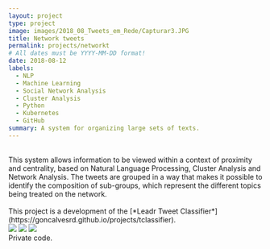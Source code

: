 ```yaml
---
layout: project
type: project
image: images/2018_08_Tweets_em_Rede/Capturar3.JPG
title: Network tweets
permalink: projects/networkt
# All dates must be YYYY-MM-DD format!
date: 2018-08-12
labels:
  - NLP 
  - Machine Learning 
  - Social Network Analysis
  - Cluster Analysis
  - Python 
  - Kubernetes
  - GitHub
summary: A system for organizing large sets of texts.
---
```

<br/>
This system allows information to be viewed within a context of proximity and centrality, based on Natural Language Processing, Cluster Analysis and Network Analysis. The tweets are grouped in a way that makes it possible to identify the composition of sub-groups, which represent the different topics being treated on the network.
<br/>
<br/>
This project is a development of the [*Leadr Tweet Classifier*](https://goncalvesrd.github.io/projects/tclassifier).

<br/>
<img class="ui huge image rounded image" src="../images/2018_08_Tweets_em_Rede/Capturar1.JPG">
<img class="ui centered image large image rounded image" src="../images/2018_08_Tweets_em_Rede/Capturar5.JPG">
<img class="ui centered image large image rounded image" src="../images/2018_08_Tweets_em_Rede/Capturar4.JPG">

<br/>
Private code.
<br/>
<br/>
<br/>
<br/>
<br/>
